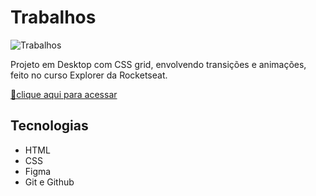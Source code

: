 # Trabalhos

![Trabalhos](https://user-images.githubusercontent.com/113316157/202585543-994adda5-20bf-4b4b-812e-e0a672552c35.png)

Projeto em Desktop com CSS grid, envolvendo transições e animações, feito no curso Explorer da Rocketseat.

[🔗clique aqui para acessar](https://larissaaleall.github.io/Trabalhos/)

## Tecnologias 

- HTML
- CSS
- Figma
- Git e Github
